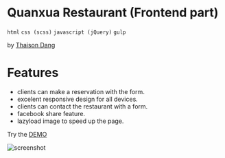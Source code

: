 # Quanxua Restaurant (Frontend part)

`html` `css (scss)` `javascript (jQuery)` `gulp`

by [Thaison Dang](https://github.com/thaisonbk57)

# Features

- clients can make a reservation with the form.
- excelent responsive design for all devices.
- clients can contact the restaurant with a form.
- facebook share feature.
- lazyload image to speed up the page.

Try the [DEMO](https://restaurant-vietbowl.firebaseapp.com/)

![screenshot](./screenshot.jpg)
